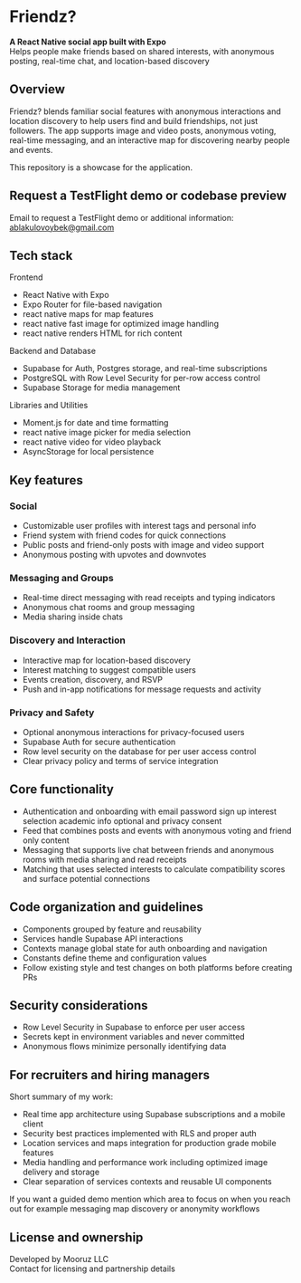 # Friendz?

**A React Native social app built with Expo**  
Helps people make friends based on shared interests, with anonymous posting, real-time chat, and location-based discovery

## Overview

Friendz? blends familiar social features with anonymous interactions and location discovery to help users find and build friendships, not just followers. The app supports image and video posts, anonymous voting, real-time messaging, and an interactive map for discovering nearby people and events.

This repository is a showcase for the application.


## Request a TestFlight demo or codebase preview 

Email to request a TestFlight demo or additional information: ablakulovoybek@gmail.com 


## Tech stack

Frontend
* React Native with Expo
* Expo Router for file-based navigation
* react native maps for map features
* react native fast image for optimized image handling
* react native renders HTML for rich content

Backend and Database
* Supabase for Auth, Postgres storage, and real-time subscriptions
* PostgreSQL with Row Level Security for per-row access control
* Supabase Storage for media management

Libraries and Utilities
* Moment.js for date and time formatting
* react native image picker for media selection
* react native video for video playback
* AsyncStorage for local persistence


## Key features

### Social
* Customizable user profiles with interest tags and personal info
* Friend system with friend codes for quick connections
* Public posts and friend-only posts with image and video support
* Anonymous posting with upvotes and downvotes

### Messaging and Groups
* Real-time direct messaging with read receipts and typing indicators
* Anonymous chat rooms and group messaging
* Media sharing inside chats

### Discovery and Interaction
* Interactive map for location-based discovery
* Interest matching to suggest compatible users
* Events creation, discovery, and RSVP
* Push and in-app notifications for message requests and activity

### Privacy and Safety
* Optional anonymous interactions for privacy-focused users
* Supabase Auth for secure authentication
* Row level security on the database for per user access control
* Clear privacy policy and terms of service integration


## Core functionality

* Authentication and onboarding with email password sign up interest selection academic info optional and privacy consent
* Feed that combines posts and events with anonymous voting and friend only content
* Messaging that supports live chat between friends and anonymous rooms with media sharing and read receipts
* Matching that uses selected interests to calculate compatibility scores and surface potential connections


## Code organization and guidelines

* Components grouped by feature and reusability
* Services handle Supabase API interactions
* Contexts manage global state for auth onboarding and navigation
* Constants define theme and configuration values
* Follow existing style and test changes on both platforms before creating PRs

## Security considerations

* Row Level Security in Supabase to enforce per user access
* Secrets kept in environment variables and never committed
* Anonymous flows minimize personally identifying data

## For recruiters and hiring managers

Short summary of my work:
* Real time app architecture using Supabase subscriptions and a mobile client
* Security best practices implemented with RLS and proper auth
* Location services and maps integration for production grade mobile features
* Media handling and performance work including optimized image delivery and storage
* Clear separation of services contexts and reusable UI components

If you want a guided demo mention which area to focus on when you reach out for example messaging map discovery or anonymity workflows


## License and ownership

Developed by Mooruz LLC  
Contact for licensing and partnership details

